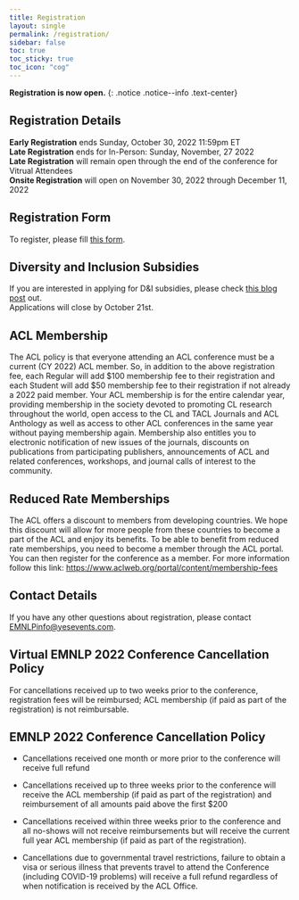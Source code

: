 ```yaml
---
title: Registration
layout: single
permalink: /registration/
sidebar: false
toc: true
toc_sticky: true
toc_icon: "cog"
---
```


**Registration is now open.**
{: .notice .notice--info .text-center}

## Registration Details

**Early Registration**  ends Sunday, October 30, 2022 11:59pm ET     
**Late Registration** ends for In-Person: Sunday, November, 27 2022    
**Late Registration**  will remain open through the end of the conference for Vitrual Attendees     
**Onsite Registration** will open on November 30, 2022 through December 11, 2022 

## Registration Form
To register, please fill [this form](http://www.yesevents.com/emnlp).

## Diversity and Inclusion Subsidies
If you are interested in applying for D&I subsidies, please check [this blog post](https://2022.emnlp.org/blog/Call-for-Diversity-and-Inclusion-Subsidies/) out.     
Applications will close by October 21st.

## ACL Membership

The ACL policy is that everyone attending an ACL conference must be a current (CY 2022) ACL member. So, in addition to the above registration fee, each Regular will add $100 membership fee to their registration and each Student will add $50 membership fee to their registration if not already a 2022 paid member. Your ACL membership is for the entire calendar year, providing membership in the society devoted to promoting CL research throughout the world, open access to the CL and TACL Journals and ACL Anthology as well as access to other ACL conferences in the same year without paying membership again. Membership also entitles you to electronic notification of new issues of the journals, discounts on publications from participating publishers, announcements of ACL and related conferences, workshops, and journal calls of interest to the community.

## Reduced Rate Memberships

The ACL offers a discount to members from developing countries. We hope this discount will allow for more people from these countries to become a part of the ACL and enjoy its benefits. To be able to benefit from reduced rate memberships, you need to become a member through the ACL portal. You can then register for the conference as a member. For more information follow this link: <https://www.aclweb.org/portal/content/membership-fees>

## Contact Details

If you have any other questions about registration, please contact 
[EMNLPinfo@yesevents.com](mailto:EMNLPinfo@yesevents.com). 

## Virtual EMNLP 2022 Conference Cancellation Policy

For cancellations received up to two weeks prior to the conference, registration fees will be reimbursed; ACL membership (if paid as part of the registration) is not reimbursable.

## EMNLP 2022 Conference Cancellation Policy
- Cancellations received one month or more prior to the conference will receive full refund
 
- Cancellations received up to three weeks prior to the conference will receive the ACL membership (if paid as part of the registration) and reimbursement of all amounts paid above the first $200  
 
- Cancellations received within three weeks prior to the conference and all no-shows will not receive reimbursements but will receive the current full year ACL membership (if paid as part of the registration).
 
- Cancellations due to governmental travel restrictions, failure to obtain a visa or serious illness that prevents travel to attend the Conference (including COVID-19 problems) will receive a full refund regardless of when notification is received by the ACL Office.

